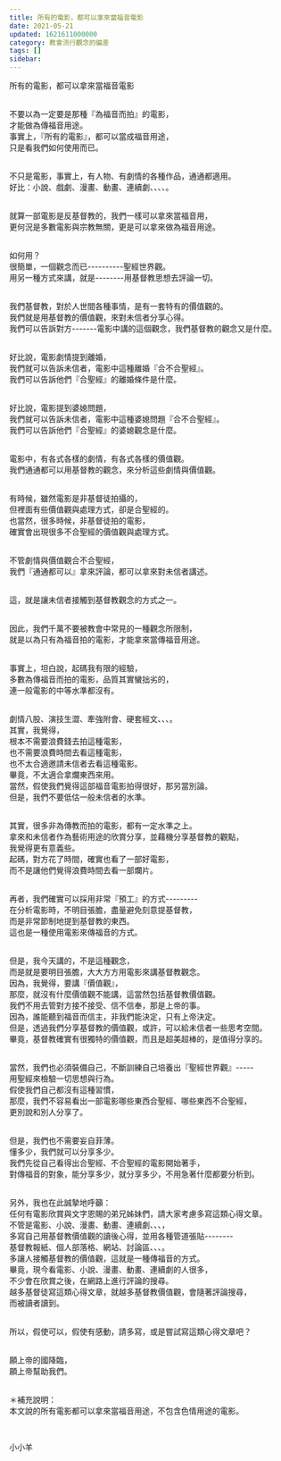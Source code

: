 ```yaml
---
title: 所有的電影，都可以拿來當福音電影
date: 2021-05-21
updated: 1621611000000
category: 教會流行觀念的偏差
tags: []
sidebar: 
---
```


<p>所有的電影，都可以拿來當福音電影</p>
<p><br/>
不要以為一定要是那種『為福音而拍』的電影，<br/>
才能做為傳福音用途。<br/>
事實上，『所有的電影』，都可以當成福音用途，<br/>
只是看我們如何使用而已。</p>
<p><br/>
不只是電影，事實上，有人物、有劇情的各種作品，通通都適用。<br/>
好比：小說、戲劇、漫畫、動畫、連續劇、、、、。</p>
<p><br/>
就算一部電影是反基督教的，我們一樣可以拿來當福音用，<br/>
更何況是多數電影與宗教無關，更是可以拿來做為福音用途。</p>
<p><br/>
如何用？<br/>
很簡單，一個觀念而已----------聖經世界觀。<br/>
用另一種方式來講，就是--------用基督教思想去評論一切。</p>
<p><br/>
我們基督教，對於人世間各種事情，是有一套特有的價值觀的。<br/>
我們就是用基督教的價值觀，來對未信者分享心得。<br/>
我們可以告訴對方-------電影中講的這個觀念，我們基督教的觀念又是什麼。</p>
<p><br/>
好比說，電影劇情提到離婚，<br/>
我們就可以告訴未信者，電影中這種離婚『合不合聖經』。<br/>
我們可以告訴他們『合聖經』的離婚條件是什麼。</p>
<p><br/>
好比說，電影提到婆媳問題，<br/>
我們就可以告訴未信者，電影中這種婆媳問題『合不合聖經』。<br/>
我們可以告訴他們『合聖經』的婆媳觀念是什麼。</p>
<p><br/>
電影中，有各式各樣的劇情，有各式各樣的價值觀。<br/>
我們通通都可以用基督教的觀念，來分析這些劇情與價值觀。</p>
<p><br/>
有時候，雖然電影是非基督徒拍攝的，<br/>
但裡面有些價值觀與處理方式，卻是合聖經的。<br/>
也當然，很多時候，非基督徒拍的電影，<br/>
確實會出現很多不合聖經的價值觀與處理方式。</p>
<p><br/>
不管劇情與價值觀合不合聖經，<br/>
我們『通通都可以』拿來評論，都可以拿來對未信者講述。</p>
<p><br/>
這，就是讓未信者接觸到基督教觀念的方式之一。</p>
<p><br/>
因此，我們千萬不要被教會中常見的一種觀念所限制，<br/>
就是以為只有為福音拍的電影，才能拿來當傳福音用途。</p>
<p><br/>
事實上，坦白說，起碼我有限的經驗，<br/>
多數為傳福音而拍的電影，品質其實蠻拙劣的，<br/>
連一般電影的中等水準都沒有。</p>
<p><br/>
劇情八股、演技生澀、牽強附會、硬套經文、、、。<br/>
其實，我覺得，<br/>
根本不需要浪費錢去拍這種電影，<br/>
也不需要浪費時間去看這種電影，<br/>
也不太合適邀請未信者去看這種電影。<br/>
畢竟，不太適合拿爛東西來用。<br/>
當然，假使我們覺得這部福音電影拍得很好，那另當別論。<br/>
但是，我們不要低估一般未信者的水準。</p>
<p><br/>
其實，很多非為傳教而拍的電影，都有一定水準之上。<br/>
拿來和未信者作為藝術用途的欣賞分享，並藉機分享基督教的觀點，<br/>
我覺得更有意義些。<br/>
起碼，對方花了時間，確實也看了一部好電影，<br/>
而不是讓他們覺得浪費時間去看一部爛片。</p>
<p><br/>
再者，我們確實可以採用非常『預工』的方式---------<br/>
在分析電影時，不明目張膽，盡量避免刻意提基督教，<br/>
而是非常節制地提到基督教的東西。<br/>
這也是一種使用電影來傳福音的方式。</p>
<p><br/>
但是，我今天講的，不是這種觀念，<br/>
而是就是要明目張膽，大大方方用電影來講基督教觀念。<br/>
因為，我覺得，要講『價值觀』，<br/>
那麼，就沒有什麼價值觀不能講，這當然包括基督教價值觀。<br/>
我們不用去管對方接不接受、信不信奉，那是上帝的事。<br/>
因為，誰能聽到福音而信主，非我們能決定，只有上帝決定。<br/>
但是，透過我們分享基督教的價值觀，或許，可以給未信者一些思考空間。<br/>
畢竟，基督教確實有很獨特的價值觀，而且是超美超棒的，是值得分享的。</p>
<p><br/>
當然，我們也必須裝備自己，不斷訓練自己培養出『聖經世界觀』-----<br/>
用聖經來檢驗一切思想與行為。<br/>
假使我們自己都沒有這種習慣，<br/>
那麼，我們不容易看出一部電影哪些東西合聖經、哪些東西不合聖經，<br/>
更別說和別人分享了。</p>
<p><br/>
但是，我們也不需要妄自菲薄。<br/>
懂多少，我們就可以分享多少。<br/>
我們先從自己看得出合聖經、不合聖經的電影開始著手，<br/>
對傳福音的對象，能分享多少，就分享多少，不用急著什麼都要分析到。</p>
<p><br/>
另外，我也在此誠摯地呼籲：<br/>
任何有電影欣賞與文字恩賜的弟兄姊妹們，請大家考慮多寫這類心得文章。<br/>
不管是電影、小說、漫畫、動畫、連續劇、、、，<br/>
多寫自己用基督教價值觀的讀後心得，並用各種管道張貼--------<br/>
基督教報紙、個人部落格、網站、討論區、、、。<br/>
多讓人接觸基督教的價值觀，這就是一種傳福音的方式。<br/>
畢竟，現今看電影、小說、漫畫、動畫、連續劇的人很多，<br/>
不少會在欣賞之後，在網路上進行評論的搜尋。<br/>
越多基督徒寫這類心得文章，就越多基督教價值觀，會隨著評論搜尋，<br/>
而被讀者讀到。</p>
<p><br/>
所以，假使可以，假使有感動，請多寫，或是嘗試寫這類心得文章吧？</p>
<p><br/>
願上帝的國降臨，<br/>
願上帝幫助我們。</p>
<p><br/>
＊補充說明：<br/>
本文說的所有電影都可以拿來當福音用途，不包含色情用途的電影。</p>
<p> </p>
<p>小小羊</p>
